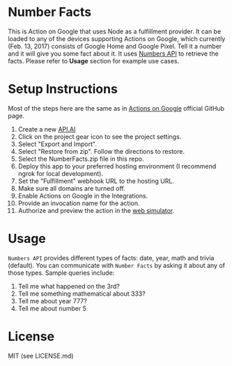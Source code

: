 # Number Facts
This is Action on Google that uses Node as a fulfillment provider. It can be loaded to any of the devices supporting Actions on Google, which currently (Feb. 13, 2017) consists of Google Home and Google Pixel. Tell it a number and it will give you some fact about it. It uses [Numbers API](numbersapi.com) to retrieve the facts. Please refer to **Usage** section for example use cases.  

# Setup Instructions
Most of the steps here are the same as in [Actions on Google](https://github.com/actions-on-google) official GitHub page.
1. Create a new [API.AI](https://api.ai)
2. Click on the project gear icon to see the project settings.
3. Select "Export and Import".
4. Select "Restore from zip". Follow the directions to restore.
5. Select the NumberFacts.zip file in this repo.
6. Deploy this app to your preferred hosting environment (I recommend ngrok for local development).
7. Set the "Fulfillment" webhook URL to the hosting URL.
8. Make sure all domains are turned off.
9. Enable Actions on Google in the Integrations.
10. Provide an invocation name for the action.
11. Authorize and preview the action in the [web simulator](https://developers.google.com/actions/tools/web-simulator).

# Usage
`Numbers API` provides different types of facts: date, year, math and trivia (default). You can communicate with `Number Facts` by asking it about any of those types.
Sample queries include:
1. Tell me what happened on the 3rd?
2. Tell me something mathematical about 333?
3. Tell me about year 777?
4. Tell me about number 5

# License
MIT (see LICENSE.md)

